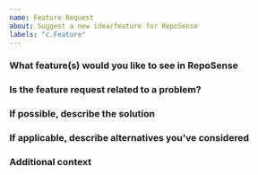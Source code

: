 ```yaml
---
name: Feature Request
about: Suggest a new idea/feature for RepoSense
labels: "c.Feature"
---
```


<!--
  Before opening a new issue, please search existing issues:  https://github.com/reposense/RepoSense/issues
-->

### What feature(s) would you like to see in RepoSense
<!--
  Provide a clear and concise description of the feature.
-->


### Is the feature request related to a problem?

<!--
  Provide a clear and concise description of what the problem is.
  Ex. I have an issue when [...]
-->


### If possible, describe the solution

<!--
  Here would be a good place to talk about the solution or the
  approach that can be taken.
-->


### If applicable, describe alternatives you've considered

<!--
  Let us know about other solutions you've tried or researched.
-->


### Additional context

<!--
  Is there anything else that can be added about the proposal?
  You might want to link related issues here if you haven't already.
-->
